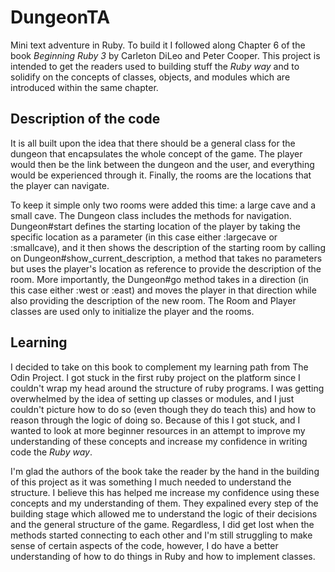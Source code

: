 # DungeonTA
Mini text adventure in Ruby. To build it I followed along Chapter 6 of the book <em>Beginning Ruby 3</em> by Carleton DiLeo and Peter Cooper. This project is intended to get the readers used to building stuff the <em>Ruby way</em> and to solidify on the concepts of classes, objects, and modules which are introduced within the same chapter.

<h2>Description of the code</h2>
It is all built upon the idea that there should be a general class for the dungeon that encapsulates the whole concept of the game. The player would then be the link between the dungeon and the user, and everything would be experienced through it. Finally, the rooms are the locations that the player can navigate. 

To keep it simple only two rooms were added this time: a large cave and a small cave. The Dungeon class includes the methods for navigation. Dungeon#start defines the starting location of the player by taking the specific location as a parameter (in this case either :largecave or :smallcave), and it then shows the description of the starting room by calling on Dungeon#show_current_description, a method that takes no parameters but uses the player's location as reference to provide the description of the room. More importantly, the Dungeon#go method takes in a direction (in this case either :west or :east) and moves the player in that direction while also providing the description of the new room. The Room and Player classes are used only to initialize the player and the rooms. 

<h2>Learning</h2>
I decided to take on this book to complement my learning path from The Odin Project. I got stuck in the first ruby project on the platform since I couldn't wrap my head around the structure of ruby programs. I was getting overwhelmed by the idea of setting up classes or modules, and I just couldn't picture how to do so (even though they do teach this) and how to reason through the logic of doing so. Because of this I got stuck, and I wanted to look at more beginner resources in an attempt to improve my understanding of these concepts and increase my confidence in writing code the <em>Ruby way</em>. 

I'm glad the authors of the book take the reader by the hand in the building of this project as it was something I much needed to understand the structure. I believe this has helped me increase my confidence using these concepts and my understanding of them. They expalined every step of the building stage which allowed me to understand the logic of their decisions and the general structure of the game. Regardless, I did get lost when the methods started connecting to each other and I'm still struggling to make sense of certain aspects of the code, however, I do have a better understanding of how to do things in Ruby and how to implement classes.
